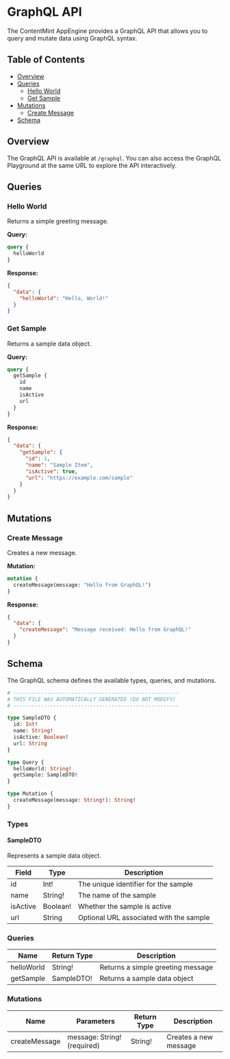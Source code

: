 # GraphQL API

The ContentMint AppEngine provides a GraphQL API that allows you to query and mutate data using GraphQL syntax.

## Table of Contents

- [Overview](#overview)
- [Queries](#queries)
  - [Hello World](#hello-world)
  - [Get Sample](#get-sample)
- [Mutations](#mutations)
  - [Create Message](#create-message)
- [Schema](#schema)

## Overview

The GraphQL API is available at `/graphql`. You can also access the GraphQL Playground at the same URL to explore the API interactively.

## Queries

### Hello World

Returns a simple greeting message.

**Query:**

```graphql
query {
  helloWorld
}
```

**Response:**

```json
{
  "data": {
    "helloWorld": "Hello, World!"
  }
}
```

### Get Sample

Returns a sample data object.

**Query:**

```graphql
query {
  getSample {
    id
    name
    isActive
    url
  }
}
```

**Response:**

```json
{
  "data": {
    "getSample": {
      "id": 1,
      "name": "Sample Item",
      "isActive": true,
      "url": "https://example.com/sample"
    }
  }
}
```

## Mutations

### Create Message

Creates a new message.

**Mutation:**

```graphql
mutation {
  createMessage(message: "Hello from GraphQL!")
}
```

**Response:**

```json
{
  "data": {
    "createMessage": "Message received: Hello from GraphQL!"
  }
}
```

## Schema

The GraphQL schema defines the available types, queries, and mutations.

```graphql
# ------------------------------------------------------
# THIS FILE WAS AUTOMATICALLY GENERATED (DO NOT MODIFY)
# ------------------------------------------------------

type SampleDTO {
  id: Int!
  name: String!
  isActive: Boolean!
  url: String
}

type Query {
  helloWorld: String!
  getSample: SampleDTO!
}

type Mutation {
  createMessage(message: String!): String!
}
```

### Types

#### SampleDTO

Represents a sample data object.

| Field    | Type     | Description                                |
|----------|----------|--------------------------------------------|
| id       | Int!     | The unique identifier for the sample       |
| name     | String!  | The name of the sample                     |
| isActive | Boolean! | Whether the sample is active               |
| url      | String   | Optional URL associated with the sample    |

### Queries

| Name       | Return Type | Description                           |
|------------|-------------|---------------------------------------|
| helloWorld | String!     | Returns a simple greeting message     |
| getSample  | SampleDTO!  | Returns a sample data object          |

### Mutations

| Name          | Parameters                | Return Type | Description                |
|---------------|---------------------------|-------------|----------------------------|
| createMessage | message: String! (required) | String!     | Creates a new message     |

